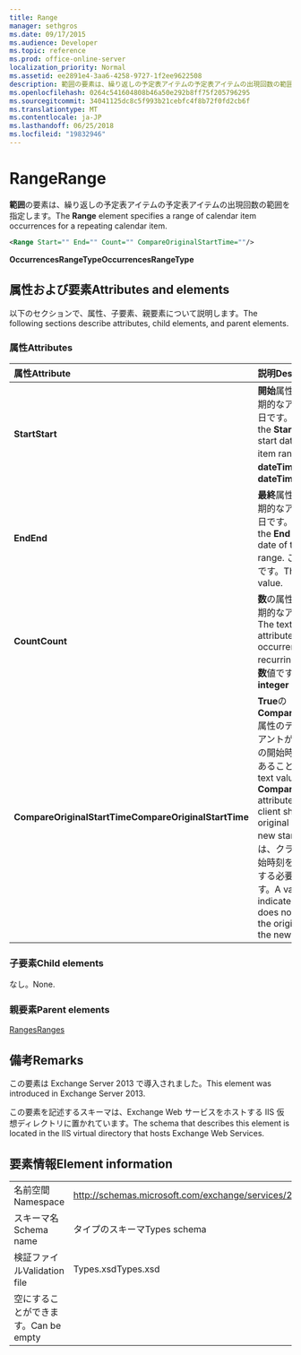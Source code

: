 ```yaml
---
title: Range
manager: sethgros
ms.date: 09/17/2015
ms.audience: Developer
ms.topic: reference
ms.prod: office-online-server
localization_priority: Normal
ms.assetid: ee2891e4-3aa6-4258-9727-1f2ee9622508
description: 範囲の要素は、繰り返しの予定表アイテムの予定表アイテムの出現回数の範囲を指定します。
ms.openlocfilehash: 0264c541604808b46a50e292b8ff75f205796295
ms.sourcegitcommit: 34041125dc8c5f993b21cebfc4f8b72f0fd2cb6f
ms.translationtype: MT
ms.contentlocale: ja-JP
ms.lasthandoff: 06/25/2018
ms.locfileid: "19832946"
---
```

# <a name="range"></a><span data-ttu-id="ee4a6-103">Range</span><span class="sxs-lookup"><span data-stu-id="ee4a6-103">Range</span></span>

<span data-ttu-id="ee4a6-104">**範囲**の要素は、繰り返しの予定表アイテムの予定表アイテムの出現回数の範囲を指定します。</span><span class="sxs-lookup"><span data-stu-id="ee4a6-104">The **Range** element specifies a range of calendar item occurrences for a repeating calendar item.</span></span> 
  
```XML
<Range Start="" End="" Count="" CompareOriginalStartTime=""/>
```

 <span data-ttu-id="ee4a6-105">**OccurrencesRangeType**</span><span class="sxs-lookup"><span data-stu-id="ee4a6-105">**OccurrencesRangeType**</span></span>
## <a name="attributes-and-elements"></a><span data-ttu-id="ee4a6-106">属性および要素</span><span class="sxs-lookup"><span data-stu-id="ee4a6-106">Attributes and elements</span></span>

<span data-ttu-id="ee4a6-107">以下のセクションで、属性、子要素、親要素について説明します。</span><span class="sxs-lookup"><span data-stu-id="ee4a6-107">The following sections describe attributes, child elements, and parent elements.</span></span>
  
### <a name="attributes"></a><span data-ttu-id="ee4a6-108">属性</span><span class="sxs-lookup"><span data-stu-id="ee4a6-108">Attributes</span></span>

|<span data-ttu-id="ee4a6-109">**属性**</span><span class="sxs-lookup"><span data-stu-id="ee4a6-109">**Attribute**</span></span>|<span data-ttu-id="ee4a6-110">**説明**</span><span class="sxs-lookup"><span data-stu-id="ee4a6-110">**Description**</span></span>|
|:-----|:-----|
|<span data-ttu-id="ee4a6-111">**Start**</span><span class="sxs-lookup"><span data-stu-id="ee4a6-111">**Start**</span></span> <br/> |<span data-ttu-id="ee4a6-112">**開始**属性のテキスト値は、定期的なアイテムの範囲の開始日です。</span><span class="sxs-lookup"><span data-stu-id="ee4a6-112">The text value of the **Start** attribute is the start date of the recurring item range.</span></span> <span data-ttu-id="ee4a6-113">これは、 **dateTime**値です。</span><span class="sxs-lookup"><span data-stu-id="ee4a6-113">This is a **dateTime** value.</span></span>  <br/> |
|<span data-ttu-id="ee4a6-114">**End**</span><span class="sxs-lookup"><span data-stu-id="ee4a6-114">**End**</span></span> <br/> |<span data-ttu-id="ee4a6-115">**最終**属性のテキスト値は、定期的なアイテムの範囲の終了日です。</span><span class="sxs-lookup"><span data-stu-id="ee4a6-115">The text value of the **End** attribute is the end date of the recurring item range.</span></span> <span data-ttu-id="ee4a6-116">これは、 **dateTime**値です。</span><span class="sxs-lookup"><span data-stu-id="ee4a6-116">This is a **dateTime** value.</span></span>  <br/> |
|<span data-ttu-id="ee4a6-117">**Count**</span><span class="sxs-lookup"><span data-stu-id="ee4a6-117">**Count**</span></span> <br/> |<span data-ttu-id="ee4a6-118">**数**の属性のテキスト値は、定期的なアイテムの数です。</span><span class="sxs-lookup"><span data-stu-id="ee4a6-118">The text value of the **Count** attribute is the number of occurrences of the recurring item.</span></span> <span data-ttu-id="ee4a6-119">これは、**整数**値です。</span><span class="sxs-lookup"><span data-stu-id="ee4a6-119">This is an **integer** value.</span></span>  <br/> |
|<span data-ttu-id="ee4a6-120">**CompareOriginalStartTime**</span><span class="sxs-lookup"><span data-stu-id="ee4a6-120">**CompareOriginalStartTime**</span></span> <br/> |<span data-ttu-id="ee4a6-121">**True**の**CompareOriginalStartTime**属性のテキスト値は、クライアントが新しい開始時刻を元の開始時刻を比較する必要があることを示します。</span><span class="sxs-lookup"><span data-stu-id="ee4a6-121">The text value of **true** for the **CompareOriginalStartTime** attribute indicates that the client should compare the original start time with the new start time.</span></span> <span data-ttu-id="ee4a6-122">**False**の値は、クライアントが新しい開始時刻を元の開始時刻を比較する必要がないことを示します。</span><span class="sxs-lookup"><span data-stu-id="ee4a6-122">A value of **false** indicates that the client does not need to compare the original start time with the new start time.</span></span>  <br/> |
   
### <a name="child-elements"></a><span data-ttu-id="ee4a6-123">子要素</span><span class="sxs-lookup"><span data-stu-id="ee4a6-123">Child elements</span></span>

<span data-ttu-id="ee4a6-124">なし。</span><span class="sxs-lookup"><span data-stu-id="ee4a6-124">None.</span></span>
  
### <a name="parent-elements"></a><span data-ttu-id="ee4a6-125">親要素</span><span class="sxs-lookup"><span data-stu-id="ee4a6-125">Parent elements</span></span>

[<span data-ttu-id="ee4a6-126">Ranges</span><span class="sxs-lookup"><span data-stu-id="ee4a6-126">Ranges</span></span>](ranges.md)
  
## <a name="remarks"></a><span data-ttu-id="ee4a6-127">備考</span><span class="sxs-lookup"><span data-stu-id="ee4a6-127">Remarks</span></span>

<span data-ttu-id="ee4a6-128">この要素は Exchange Server 2013 で導入されました。</span><span class="sxs-lookup"><span data-stu-id="ee4a6-128">This element was introduced in Exchange Server 2013.</span></span>
  
<span data-ttu-id="ee4a6-129">この要素を記述するスキーマは、Exchange Web サービスをホストする IIS 仮想ディレクトリに置かれています。</span><span class="sxs-lookup"><span data-stu-id="ee4a6-129">The schema that describes this element is located in the IIS virtual directory that hosts Exchange Web Services.</span></span>
  
## <a name="element-information"></a><span data-ttu-id="ee4a6-130">要素情報</span><span class="sxs-lookup"><span data-stu-id="ee4a6-130">Element information</span></span>

|||
|:-----|:-----|
|<span data-ttu-id="ee4a6-131">名前空間</span><span class="sxs-lookup"><span data-stu-id="ee4a6-131">Namespace</span></span>  <br/> |http://schemas.microsoft.com/exchange/services/2006/types  <br/> |
|<span data-ttu-id="ee4a6-132">スキーマ名</span><span class="sxs-lookup"><span data-stu-id="ee4a6-132">Schema name</span></span>  <br/> |<span data-ttu-id="ee4a6-133">タイプのスキーマ</span><span class="sxs-lookup"><span data-stu-id="ee4a6-133">Types schema</span></span>  <br/> |
|<span data-ttu-id="ee4a6-134">検証ファイル</span><span class="sxs-lookup"><span data-stu-id="ee4a6-134">Validation file</span></span>  <br/> |<span data-ttu-id="ee4a6-135">Types.xsd</span><span class="sxs-lookup"><span data-stu-id="ee4a6-135">Types.xsd</span></span>  <br/> |
|<span data-ttu-id="ee4a6-136">空にすることができます。</span><span class="sxs-lookup"><span data-stu-id="ee4a6-136">Can be empty</span></span>  <br/> ||
   

